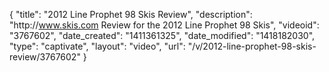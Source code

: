 {
    "title": "2012 Line Prophet 98 Skis Review",
    "description": "http:\/\/www.skis.com Review for the 2012 Line Prophet 98 Skis",
    "videoid": "3767602",
    "date_created": "1411361325",
    "date_modified": "1418182030",
    "type": "captivate",
    "layout": "video",
    "url": "\/v\/2012-line-prophet-98-skis-review\/3767602"
}